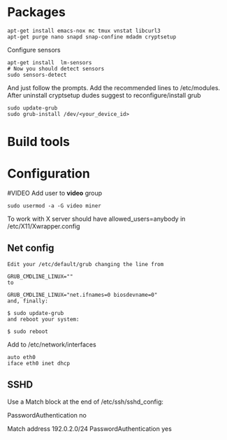 # Packages

```
apt-get install emacs-nox mc tmux vnstat libcurl3
apt-get purge nano snapd snap-confine mdadm cryptsetup
```

Configure sensors
```
apt-get install  lm-sensors
# Now you should detect sensors
sudo sensors-detect

```
And just follow the prompts. Add the recommended lines to /etc/modules.
After uninstall cryptsetup dudes suggest to reconfigure/install grub


```
sudo update-grub
sudo grub-install /dev/<your_device_id>
```

# Build tools

# Configuration 

#VIDEO
Add user to **video** group

```
sudo usermod -a -G video miner
```

To work with X server should  have allowed_users=anybody in /etc/X11/Xwrapper.config


## Net config
```
Edit your /etc/default/grub changing the line from

GRUB_CMDLINE_LINUX=""
to

GRUB_CMDLINE_LINUX="net.ifnames=0 biosdevname=0"
and, finally:

$ sudo update-grub
and reboot your system:

$ sudo reboot
```
Add to /etc/network/interfaces

```
auto eth0
iface eth0 inet dhcp
```

## SSHD
Use a Match block at the end of /etc/ssh/sshd_config:

PasswordAuthentication no

Match address 192.0.2.0/24
    PasswordAuthentication yes

